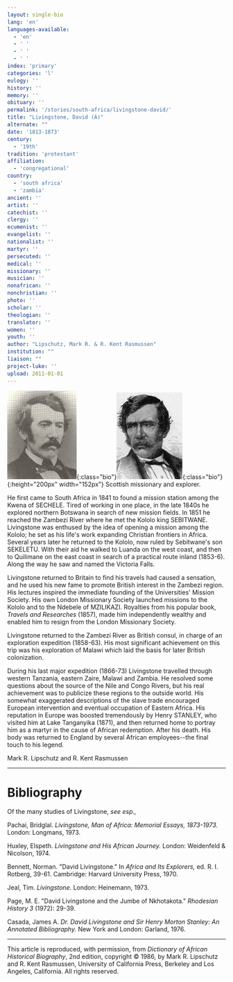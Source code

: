 ```yaml
---
layout: single-bio
lang: 'en'
languages-available:
  - 'en'
  - ' '
  - ' '
  - ' '
index: 'primary'
categories: 'l'
eulogy: ''
history: ''
memory: ''
obituary: ''
permalink: '/stories/south-africa/livingstone-david/'
title: "Livingstone, David (A)"
alternate: ""
date: '1813-1873'
century:
  - '19th'
tradition: 'protestant'
affiliation:
  - 'congregational'
country:
  - 'south africa'
  - 'zambia'
ancient: ''
artist: ''
catechist: ''
clergy: ''
ecumenist: ''
evangelist: ''
nationalist: ''
martyr: ''
persecuted: ''
medical: ''
missionary: ''
musician: ''
nonafrican: ''
nonchristian: ''
photo: ''
scholar: ''
theologian: ''
translator: ''
women: ''
youth: ''
author: "Lipschutz, Mark R. & R. Kent Rasmussen"
institution: ""
liaison: ""
project-luke: ''
upload: 2011-01-01
---
```


![David Livingstone](/images/bio-pics/southafrica/livingstone-david/livingstone_david-photo.jpg){:class="bio"}![David Livingstone](/images/bio-pics/southafrica/livingstone-david/livingstone.jpg){:class="bio"}{:height="200px" width="152px"} Scottish missionary and explorer.

He first came to South Africa in 1841 to found a mission
station among the Kwena of SECHELE. Tired of working
in one place, in the late 1840s he explored northern
Botswana in search of new mission fields. In 1851 he
reached the Zambezi River where he met the Kololo king
SEBITWANE. Livingstone was enthused by the idea of
opening a mission among the Kololo; he set as his life's
work expanding Christian frontiers in Africa. Several
years later he returned to the Kololo, now ruled by
Sebitwane's son SEKELETU. With their aid he walked
to Luanda on the west coast, and then to Quilimane
on the east coast in search of a practical route inland
(1853-6). Along the way he saw and named the Victoria
Falls.

Livingstone returned to Britain to find his travels had caused a sensation, and he used his new fame to promote British interest in the Zambezi region.  His lectures inspired the immediate founding of  the Universities' Mission Society.  His own London Missionary Society launched missions to the Kololo and to the Ndebele of MZILIKAZI.  Royalties from his popular book, *Travels and Researches* (1857), made him independently wealthy and enabled him to resign from the London Missionary Society.

Livingstone returned to the Zambezi River as British consul, in charge of an exploration expedition (1858-63).  His most significant achievement on this trip was his exploration of Malawi which laid the basis for later British colonization.

During his last major expedition (1866-73) Livingstone travelled through western Tanzania, eastern Zaire, Malawi and Zambia.  He resolved some questions about the source of the Nile and Congo Rivers, but his real achievement was to publicize these regions to the outside world.   His somewhat exaggerated descriptions of the slave trade encouraged European intervention and eventual occupation of Eastern Africa.  His reputation in Europe was boosted tremendously by Henry STANLEY, who visited him at Lake Tanganyika (1871), and then returned home to portray him as a martyr in the cause of African redemption.  After his death. His body was returned to England by several African employees--the final touch to his legend.

Mark R. Lipschutz and R. Kent Rasmussen

---

# Bibliography

Of the many studies of Livingstone, *see esp.,*

Pachai, Bridglal.  *Livingstone, Man of Africa: Memorial Essays, 1873-1973.*  London: Longmans, 1973.

Huxley, Elspeth.  *Livingstone and His African Journey.*  London: Weidenfeld & Nicolson, 1974.

Bennett, Norman.  "David Livingstone."  In *Africa and Its Explorers,* ed. R. I. Rotberg, 39-61.  Cambridge: Harvard University Press, 1970.

Jeal, Tim.  *Livingstone.*  London: Heinemann, 1973.

Page, M. E.  "David Livingstone and the Jumbe of Nkhotakota."  *Rhodesian History 3* (1972): 29-39.

Casada, James A.  *Dr. David Livingstone and Sir Henry Morton Stanley: An Annotated Bibliography.*  New York and London: Garland, 1976.

---

This article is reproduced, with permission, from *Dictionary of African Historical Biography*, 2nd edition, copyright &copy; 1986, by Mark R. Lipschutz and R. Kent Rasmussen,  University of California Press, Berkeley and Los Angeles, California.  All rights reserved.
